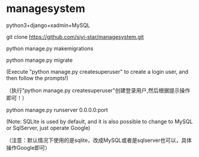 # managesystem

python3+django+xadmin+MySQL

git clone https://github.com/siyi-star/managesystem.git

python manage.py makemigrations

python manage.py migrate

(Execute "python manage.py createsuperuser" to create a login user, and then follow the prompts!)
  
 （执行"python manage.py createsuperuser"创建登录用户,然后根据提示操作即可！）

python manage.py runserver 0.0.0.0:port

(Note: SQLite is used by default, and it is also possible to change to MySQL or SqlServer, just operate Google)
 
 （注意：默认情况下使用的是sqlite，改成MySQL或者是sqlserver也可以，具体操作Google即可）
